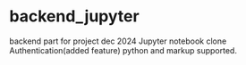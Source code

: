 # backend_jupyter
backend part for project dec 2024
Jupyter notebook clone
Authentication(added feature)
python and markup supported.

